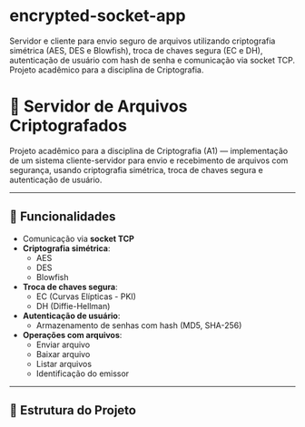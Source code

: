 # encrypted-socket-app
Servidor e cliente para envio seguro de arquivos utilizando criptografia simétrica (AES, DES e Blowfish), troca de chaves segura (EC e DH), autenticação de usuário com hash de senha e comunicação via socket TCP. Projeto acadêmico para a disciplina de Criptografia.

# 🔐 Servidor de Arquivos Criptografados

Projeto acadêmico para a disciplina de Criptografia (A1) — implementação de um sistema cliente-servidor para envio e recebimento de arquivos com segurança, usando criptografia simétrica, troca de chaves segura e autenticação de usuário.

---

## 📌 Funcionalidades

- Comunicação via **socket TCP**
- **Criptografia simétrica**:
  - AES
  - DES
  - Blowfish
- **Troca de chaves segura**:
  - EC (Curvas Elípticas - PKI)
  - DH (Diffie-Hellman)
- **Autenticação de usuário**:
  - Armazenamento de senhas com hash (MD5, SHA-256)
- **Operações com arquivos**:
  - Enviar arquivo
  - Baixar arquivo
  - Listar arquivos
  - Identificação do emissor

---

## 🧱 Estrutura do Projeto

